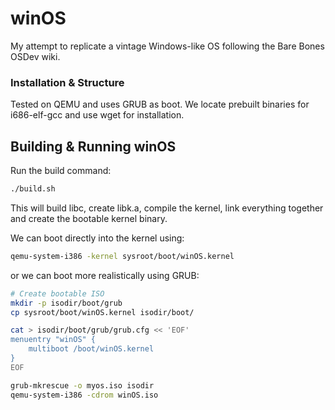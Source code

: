 # winOS

My attempt to replicate a vintage Windows-like OS following the Bare Bones OSDev wiki.

### Installation & Structure
Tested on QEMU and uses GRUB as boot.
We locate prebuilt binaries for i686-elf-gcc and use wget for installation.

## Building & Running winOS
Run the build command:
```bash
./build.sh
```
This will build libc, create libk.a, compile the kernel, link everything together and create the bootable kernel binary. 

We can boot directly into the kernel using:
```bash
qemu-system-i386 -kernel sysroot/boot/winOS.kernel
```
or we can boot more realistically using GRUB:
```bash
# Create bootable ISO
mkdir -p isodir/boot/grub
cp sysroot/boot/winOS.kernel isodir/boot/

cat > isodir/boot/grub/grub.cfg << 'EOF'
menuentry "winOS" {
    multiboot /boot/winOS.kernel
}
EOF

grub-mkrescue -o myos.iso isodir
qemu-system-i386 -cdrom winOS.iso
```